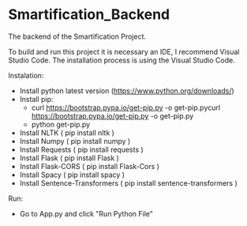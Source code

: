 # Smartification_Backend
The backend of the Smartification Project.

To build and run this project it is necessary an IDE, I recommend Visual Studio Code. The installation process is using the Visual Studio Code.

Instalation:
  - Install python latest version (https://www.python.org/downloads/)
  - Install pip:
    - curl https://bootstrap.pypa.io/get-pip.py -o get-pip.pycurl https://bootstrap.pypa.io/get-pip.py -o get-pip.py
    - python get-pip.py
  - Install NLTK ( pip install nltk )
  - Install Numpy ( pip install numpy )
  - Install Requests ( pip install requests ) 
  - Install Flask ( pip install Flask ) 
  - Install Flask-CORS ( pip install Flask-Cors )
  - Install Spacy ( pip install spacy ) 
  - Install Sentence-Transformers ( pip install sentence-transformers )

Run:
 - Go to App.py and click "Run Python File"
